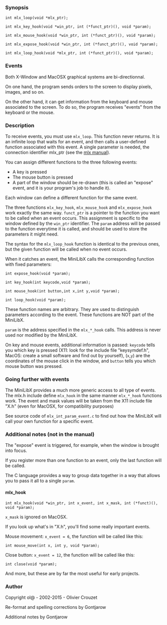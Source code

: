 ### Synopsis
```
int mlx_loop(void *mlx_ptr);

int mlx_key_hook(void *win_ptr, int (*funct_ptr)(), void *param);

int mlx_mouse_hook(void *win_ptr, int (*funct_ptr)(), void *param);

int mlx_expose_hook(void *win_ptr, int (*funct_ptr)(), void *param);

int mlx_loop_hook(void *mlx_ptr, int (*funct_ptr)(), void *param);
```

### Events
Both X-Window and MacOSX graphical systems are bi-directionnal.

On one hand, the program sends orders to the screen to display pixels, images, and so on. 

On the other hand, it can get information from the keyboard and mouse associated to the screen. To do so, the program receives "events" from the keyboard or the mouse.

### Description
To receive events, you must use `mlx_loop`. This function never returns. It is an infinite loop that waits for an event, and then calls a user-defined function associated with this event. A single parameter is needed, the connection identifier mlx_ptr (see the [mlx manual](mlx.md)).

You can assign different functions to the three following events:
- A key is pressed
- The mouse button is pressed
- A part of the window should be re-drawn (this is called an "expose" event, and it is your program's job to handle it).

Each window can define a different function for the same event.

The three functions `mlx_key_hook`, `mlx_mouse_hook` and `mlx_expose_hook` work exactly the same way. `funct_ptr` is a pointer to the function you want to be called when an event occurs. This assignment is specific to the window defined by the `win_ptr` identifier. The `param` address will be passed to the function everytime it is called, and should be used to store the parameters it might need.

The syntax for the `mlx_loop_hook` function is identical to the previous ones, but the given function will be called when no event occurs.

When it catches an event, the MiniLibX calls the corresponding function with fixed parameters:
```
int expose_hook(void *param);

int key_hook(int keycode,void *param);

int mouse_hook(int button,int x,int y,void *param);

int loop_hook(void *param);
```

These function names are arbitrary. They are used to distinguish parameters according to the event. These functions are NOT part of the MiniLibX.

`param` is the address specified in the `mlx_*_hook` calls. This address is never used nor modified by the MiniLibX.

On key and mouse events, additional information is passed: `keycode` tells you which key is pressed (X11: look for the include file "keysymdef.h", MacOS: create a small software and find out by yourself), (`x`,`y`) are the coordinates of the mouse click in the window, and `button` tells you which mouse button was pressed.

### Going further with events
The MiniLibX provides a much more generic access to all type of events. The mlx.h include define `mlx_hook` in the same manner `mlx_*_hook` functions work. The event and mask values will be taken from the X11 include file "X.h" (even for MacOSX, for compatibility purposes)

See source code of `mlx_int_param_event.c` to find out how the MiniLibX will call your own function for a specific event.

### Additional notes (not in the manual)
The "expose" event is triggered, for example, when the window is brought into focus.

If you register more than one function to an event, only the last function will be called.

The C language provides a way to group data together in a way that allows you to pass it all to a single `param`.

#### mlx_hook
```
int mlx_hook(void *win_ptr, int x_event, int x_mask, int (*funct)(), void *param);
```
`x_mask` is ignored on MacOSX.

If you look up what's in "X.h", you'll find some really important events.

Mouse movement: `x_event = 6`, the function will be called like this:
```
int mouse_move(int x, int y, void *param);
```
Close button: `x_event = 12`, the function will be called like this:
```
int close(void *param);
```
And more, but these are by far the most useful for early projects.

### Author
Copyright ol@ - 2002-2015 - Olivier Crouzet

Re-format and spelling corrections by Gontjarow

Additional notes by Gontjarow

